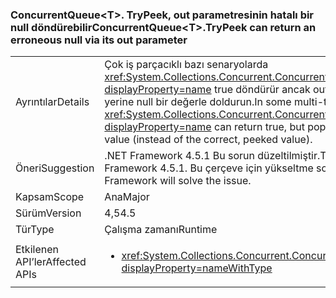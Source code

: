 ### <a name="concurrentqueuelttgttrypeek-can-return-an-erroneous-null-via-its-out-parameter"></a><span data-ttu-id="07819-101">ConcurrentQueue&lt;T&gt;. TryPeek, out parametresinin hatalı bir null döndürebilir</span><span class="sxs-lookup"><span data-stu-id="07819-101">ConcurrentQueue&lt;T&gt;.TryPeek can return an erroneous null via its out parameter</span></span>

|   |   |
|---|---|
|<span data-ttu-id="07819-102">Ayrıntılar</span><span class="sxs-lookup"><span data-stu-id="07819-102">Details</span></span>|<span data-ttu-id="07819-103">Çok iş parçacıklı bazı senaryolarda <xref:System.Collections.Concurrent.ConcurrentQueue%601.TryPeek(%600@)?displayProperty=name> true döndürür ancak out parametresi (doğru baktı değeri) yerine null bir değerle doldurun.</span><span class="sxs-lookup"><span data-stu-id="07819-103">In some multi-threaded scenarios, <xref:System.Collections.Concurrent.ConcurrentQueue%601.TryPeek(%600@)?displayProperty=name> can return true, but populate the out parameter with a null value (instead of the correct, peeked value).</span></span>|
|<span data-ttu-id="07819-104">Öneri</span><span class="sxs-lookup"><span data-stu-id="07819-104">Suggestion</span></span>|<span data-ttu-id="07819-105">.NET Framework 4.5.1 Bu sorun düzeltilmiştir.</span><span class="sxs-lookup"><span data-stu-id="07819-105">This issue is fixed in the .NET Framework 4.5.1.</span></span> <span data-ttu-id="07819-106">Bu çerçeve için yükseltme sorunu çözün.</span><span class="sxs-lookup"><span data-stu-id="07819-106">Upgrading to that Framework will solve the issue.</span></span>|
|<span data-ttu-id="07819-107">Kapsam</span><span class="sxs-lookup"><span data-stu-id="07819-107">Scope</span></span>|<span data-ttu-id="07819-108">Ana</span><span class="sxs-lookup"><span data-stu-id="07819-108">Major</span></span>|
|<span data-ttu-id="07819-109">Sürüm</span><span class="sxs-lookup"><span data-stu-id="07819-109">Version</span></span>|<span data-ttu-id="07819-110">4,5</span><span class="sxs-lookup"><span data-stu-id="07819-110">4.5</span></span>|
|<span data-ttu-id="07819-111">Tür</span><span class="sxs-lookup"><span data-stu-id="07819-111">Type</span></span>|<span data-ttu-id="07819-112">Çalışma zamanı</span><span class="sxs-lookup"><span data-stu-id="07819-112">Runtime</span></span>|
|<span data-ttu-id="07819-113">Etkilenen API’ler</span><span class="sxs-lookup"><span data-stu-id="07819-113">Affected APIs</span></span>|<ul><li><xref:System.Collections.Concurrent.ConcurrentQueue%601.TryPeek(%600@)?displayProperty=nameWithType></li></ul>|

